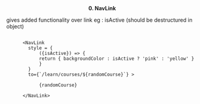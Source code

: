 <center><strong> 0. NavLink </strong></center>

gives added functionality over link 
eg : isActive (should be destructured in object)

```JS
    
      <NavLink 
        style = {
            ({isActive}) => {
            return { backgroundColor : isActive ? 'pink' : 'yellow' }
            }
        }
        to={`/learn/courses/${randomCourse}`} >
            
            {randomCourse} 

      </NavLink>

```

